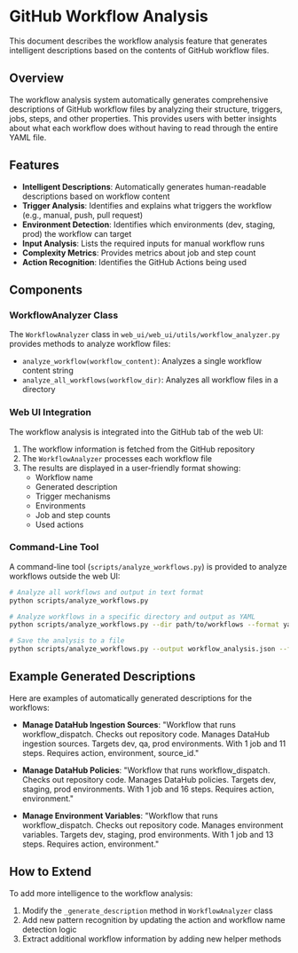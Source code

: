 # GitHub Workflow Analysis

This document describes the workflow analysis feature that generates intelligent descriptions based on the contents of GitHub workflow files.

## Overview

The workflow analysis system automatically generates comprehensive descriptions of GitHub workflow files by analyzing their structure, triggers, jobs, steps, and other properties. This provides users with better insights about what each workflow does without having to read through the entire YAML file.

## Features

- **Intelligent Descriptions**: Automatically generates human-readable descriptions based on workflow content
- **Trigger Analysis**: Identifies and explains what triggers the workflow (e.g., manual, push, pull request)
- **Environment Detection**: Identifies which environments (dev, staging, prod) the workflow can target
- **Input Analysis**: Lists the required inputs for manual workflow runs
- **Complexity Metrics**: Provides metrics about job and step count
- **Action Recognition**: Identifies the GitHub Actions being used

## Components

### WorkflowAnalyzer Class

The `WorkflowAnalyzer` class in `web_ui/web_ui/utils/workflow_analyzer.py` provides methods to analyze workflow files:

- `analyze_workflow(workflow_content)`: Analyzes a single workflow content string
- `analyze_all_workflows(workflow_dir)`: Analyzes all workflow files in a directory

### Web UI Integration

The workflow analysis is integrated into the GitHub tab of the web UI:

1. The workflow information is fetched from the GitHub repository
2. The `WorkflowAnalyzer` processes each workflow file
3. The results are displayed in a user-friendly format showing:
   - Workflow name
   - Generated description
   - Trigger mechanisms
   - Environments
   - Job and step counts
   - Used actions

### Command-Line Tool

A command-line tool (`scripts/analyze_workflows.py`) is provided to analyze workflows outside the web UI:

```bash
# Analyze all workflows and output in text format
python scripts/analyze_workflows.py

# Analyze workflows in a specific directory and output as YAML
python scripts/analyze_workflows.py --dir path/to/workflows --format yaml

# Save the analysis to a file
python scripts/analyze_workflows.py --output workflow_analysis.json --format json
```

## Example Generated Descriptions

Here are examples of automatically generated descriptions for the workflows:

- **Manage DataHub Ingestion Sources**: "Workflow that runs workflow_dispatch. Checks out repository code. Manages DataHub ingestion sources. Targets dev, qa, prod environments. With 1 job and 11 steps. Requires action, environment, source_id."

- **Manage DataHub Policies**: "Workflow that runs workflow_dispatch. Checks out repository code. Manages DataHub policies. Targets dev, staging, prod environments. With 1 job and 16 steps. Requires action, environment."

- **Manage Environment Variables**: "Workflow that runs workflow_dispatch. Checks out repository code. Manages environment variables. Targets dev, staging, prod environments. With 1 job and 13 steps. Requires action, environment."

## How to Extend

To add more intelligence to the workflow analysis:

1. Modify the `_generate_description` method in `WorkflowAnalyzer` class
2. Add new pattern recognition by updating the action and workflow name detection logic
3. Extract additional workflow information by adding new helper methods 